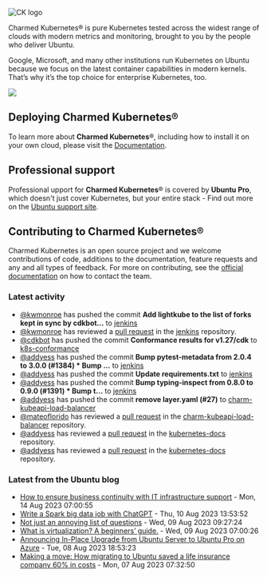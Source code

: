![CK logo](https://assets.ubuntu.com/v1/451d4cf4-Charmed+Kubernetes_RGB_onWhite_2022.svg)

Charmed Kubernetes® is pure Kubernetes tested across the widest range of clouds with modern metrics and monitoring, brought to you by the people who deliver Ubuntu.

Google, Microsoft, and many other institutions run Kubernetes on Ubuntu because we focus on the latest container capabilities in modern kernels. That’s why it’s the top choice for enterprise Kubernetes, too.

![](https://assets.ubuntu.com/v1/843c77b6-juju-at-a-glace.svg)

## Deploying Charmed Kubernetes®

To learn more about **Charmed Kubernetes**®, including how to install it on your own cloud, please visit the [Documentation][docs].

## Professional support

Professional upport for **Charmed Kubernetes**® is covered by **Ubuntu Pro**, which doesn't just cover Kubernetes, but your entire stack - Find out more on the [Ubuntu support site](https://ubuntu.com/support).

## Contributing to Charmed Kubernetes®

Charmed Kubernetes is an open source project and we welcome contributions of code, additions to the documentation, feature requests and any and all types of feedback. For more on contributing, see the [official documentation][get-in-touch] on how to contact the team.

<!-- LINKS -->
[docs]: https://ubuntu.com/kubernetes/docs
[get-in-touch]: https://ubuntu.com/kubernetes/docs/get-in-touch

### Latest activity

<!-- activity starts -->
 - [@kwmonroe](https://github.com/kwmonroe) has pushed the commit **Add lightkube to the list of forks kept in sync by cdkbot...** to [jenkins](https://github.com/charmed-kubernetes/jenkins)
 - [@kwmonroe](https://github.com/kwmonroe) has reviewed a [pull request](https://github.com/charmed-kubernetes/jenkins/pull/1398) in the [jenkins](https://github.com/charmed-kubernetes/jenkins) repository.
 - [@cdkbot](https://github.com/cdkbot) has pushed the commit **Conformance results for v1.27/cdk** to [k8s-conformance](https://github.com/charmed-kubernetes/k8s-conformance)
 - [@addyess](https://github.com/addyess) has pushed the commit **Bump pytest-metadata from 2.0.4 to 3.0.0 (#1384)  * Bump ...** to [jenkins](https://github.com/charmed-kubernetes/jenkins)
 - [@addyess](https://github.com/addyess) has pushed the commit **Update requirements.txt** to [jenkins](https://github.com/charmed-kubernetes/jenkins)
 - [@addyess](https://github.com/addyess) has pushed the commit **Bump typing-inspect from 0.8.0 to 0.9.0 (#1391)  * Bump t...** to [jenkins](https://github.com/charmed-kubernetes/jenkins)
 - [@addyess](https://github.com/addyess) has pushed the commit **remove layer.yaml (#27)** to [charm-kubeapi-load-balancer](https://github.com/charmed-kubernetes/charm-kubeapi-load-balancer)
 - [@mateoflorido](https://github.com/mateoflorido) has reviewed a [pull request](https://github.com/charmed-kubernetes/charm-kubeapi-load-balancer/pull/27) in the [charm-kubeapi-load-balancer](https://github.com/charmed-kubernetes/charm-kubeapi-load-balancer) repository.
 - [@addyess](https://github.com/addyess) has reviewed a [pull request](https://github.com/charmed-kubernetes/kubernetes-docs/pull/786) in the [kubernetes-docs](https://github.com/charmed-kubernetes/kubernetes-docs) repository.
 - [@addyess](https://github.com/addyess) has reviewed a [pull request](https://github.com/charmed-kubernetes/kubernetes-docs/pull/786) in the [kubernetes-docs](https://github.com/charmed-kubernetes/kubernetes-docs) repository.
<!-- activity ends -->

<!-- roadmap starts -->

<!-- roadmap ends -->

### Latest from the Ubuntu blog

<!-- blog starts -->
* [How to ensure business continuity with IT infrastructure support](https://ubuntu.com//blog/how-to-ensure-business-continuity-with-it-infrastructure-support) - Mon, 14 Aug 2023 07:00:55 
* [Write a Spark big data job with ChatGPT](https://ubuntu.com//blog/write-a-spark-big-data-job-with-chatgpt) - Thu, 10 Aug 2023 13:53:52 
* [Not just an annoying list of questions](https://ubuntu.com//blog/written-interviews) - Wed, 09 Aug 2023 09:27:24 
* [What is virtualization? A beginners&#8217; guide.](https://ubuntu.com//blog/virtualization) - Wed, 09 Aug 2023 07:00:26 
* [Announcing In-Place Upgrade from Ubuntu Server to Ubuntu Pro on Azure](https://ubuntu.com//blog/announcing-in-place-upgrade-from-ubuntu-server-to-ubuntu-pro-on-azure) - Tue, 08 Aug 2023 18:53:23 
* [Making a move: How migrating to Ubuntu saved a life insurance company 60% in costs](https://ubuntu.com//blog/making-a-move-how-migrating-to-ubuntu-saved-a-life-insurance-company-60-in-costs) - Mon, 07 Aug 2023 07:32:50 
<!-- blog ends -->
